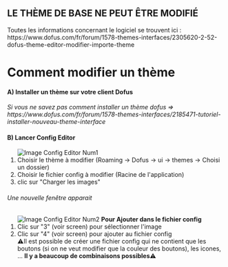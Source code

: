 <h2>LE THÈME DE BASE NE PEUT ÊTRE MODIFIÉ</h2>
Toutes les informations concernant le logiciel se trouvent ici : https://www.dofus.com/fr/forum/1578-themes-interfaces/2305620-2-52-dofus-theme-editor-modifier-importe-theme

<h1>Comment modifier un thème</h1>

<h4>A) Installer un thème sur votre client Dofus</h4>
<i>Si vous ne savez pas comment installer un thème dofus => https://www.dofus.com/fr/forum/1578-themes-interfaces/2185471-tutoriel-installer-nouveau-theme-interface</i>

<h4>B) Lancer Config Editor</h4>
<ol type="1">
  <img src="" alt="Image Config Editor Num1"/>
  <li>Choisir le thème à modifier (Roaming -> Dofus -> ui -> themes -> Choisi un dossier)</li>
  <li>Choisir le fichier config à modifier (Racine de l'application)</li>
  <li>clic sur "Charger les images"</li>
</ol>
<h6>Une nouvelle fenêtre apparait</h6>
<ol type="1">
  <img src="" alt="Image Config Editor Num2"/>
  <b>Pour Ajouter dans le fichier config</b>
  <li>Clic sur "3" (voir screen) pour sélectionner l'image</li>
  <li>Clic sur "4" (voir screen) pour ajouter au fichier config</li>
  &#x26A0;Il est possible de créer une fichier config qui ne contient que les boutons (si on ne veut modifier que la couleur des boutons), les icones, ... <b>Il y a beaucoup de combinaisons possibles</b>&#x26A0;
</ol>

